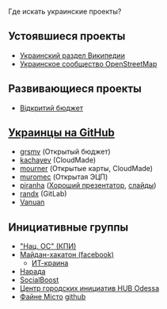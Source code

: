 Где искать украинские проекты?

## Устоявшиеся проекты

* [Украинский раздел Википедии](https://uk.wikipedia.org/wiki/%D0%93%D0%BE%D0%BB%D0%BE%D0%B2%D0%BD%D0%B0_%D1%81%D1%82%D0%BE%D1%80%D1%96%D0%BD%D0%BA%D0%B0)
* [Украинское сообщество OpenStreetMap](http://forum.openstreetmap.org/viewforum.php?id=40)


## Развивающиеся проекты

* [Відкритий бюджет](https://api.open-budget.org/)

## [Украинцы на GitHub](https://github.com/search?utf8=%E2%9C%93&q=location%3Aukraine&type=Users&ref=searchresults)

* [grsmv](https://github.com/grsmv) (Открытый бюджет)
* [kachayev](https://github.com/kachayev) (CloudMade)
* [mourner](https://github.com/mourner) (Открытые карты, CloudMade)
* [muromec](https://github.com/muromec) (Открытая ЭЦП)
* [piranha](https://github.com/piranha) ([Хороший презентатор](https://www.youtube.com/watch?v=bR-sJAI2Mts), [слайды](http://piranha.github.io/slides/))
* [randx](https://github.com/randx) (GitLab)
* [Vanuan](https://github.com/Vanuan)


## Инициативные группы

* ["Нац. ОС" (КПИ)](http://forum.comsys.kpi.ua/viewforum.php?id=1)
* [Майдан-хакатон (facebook)](https://www.facebook.com/groups/MaidanHackthon)
  * [ИТ-краина](http://ideas.it-krayina.org.ua/)
* [Нарада](http://nr.org.ua/)
* [SocialBoost](http://2014.socialboost.com.ua/)
* [Центр городских инициатив HUB Odessa](http://odessa.uservoice.com/forums/253504-%D0%98%D0%B4%D0%B5%D0%B8-%D0%B4%D0%BB%D1%8F-%D0%B3%D0%BE%D1%80%D0%BE%D0%B4%D0%B0)
* [Файне Місто](https://www.facebook.com/groups/775825995785709/) [github](https://github.com/Maidan-hackaton/state-administration)
